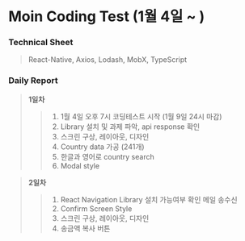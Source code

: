 # Moin Coding Test (1월 4일 ~ )

### Technical Sheet

> React-Native, Axios, Lodash, MobX, TypeScript

### Daily Report

> **1일차**
>
> > 1.  1월 4일 오후 7시 코딩테스트 시작 (1월 9일 24시 마감)
> > 2.  Library 설치 및 과제 파악, api response 확인
> > 3.  스크린 구상, 레이아웃, 디자인
> > 4.  Country data 가공 (241개)
> > 5.  한글과 영어로 country search
> > 6.  Modal style

> **2일차**
>
> > 1.  React Navigation Library 설치 가능여부 확인 메일 송수신
> > 2.  Confirm Screen Style
> > 3.  스크린 구상, 레이아웃, 디자인
> > 4.  송금액 복사 버튼
